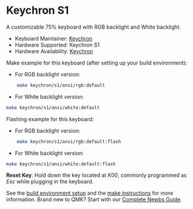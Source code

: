 # Keychron S1

A customizable 75% keyboard with RGB backlight and White backlight.

* Keyboard Maintainer: [Keychron](https://github.com/keychron)
* Hardware Supported: Keychron S1
* Hardware Availability: [Keychron](https://www.keychron.com)

Make example for this keyboard (after setting up your build environment):

* For RGB backlight version:

```bash
    make keychron/s1/ansi/rgb:default
```

* For White backlight version:

```bash
make keychron/s1/ansi/white:default
```

Flashing example for this keyboard:

* For RGB backlight version:

```bash
    make keychron/s1/ansi/rgb:default:flash
```

* For White backlight version:

```bash
make keychron/s1/ansi/white:default:flash
```

**Reset Key**: Hold down the key located at *K00*, commonly programmed as *Esc* while plugging in the keyboard.

See the [build environment setup](https://docs.qmk.fm/#/getting_started_build_tools) and the [make instructions](https://docs.qmk.fm/#/getting_started_make_guide) for more information. Brand new to QMK? Start with our [Complete Newbs Guide](https://docs.qmk.fm/#/newbs).
